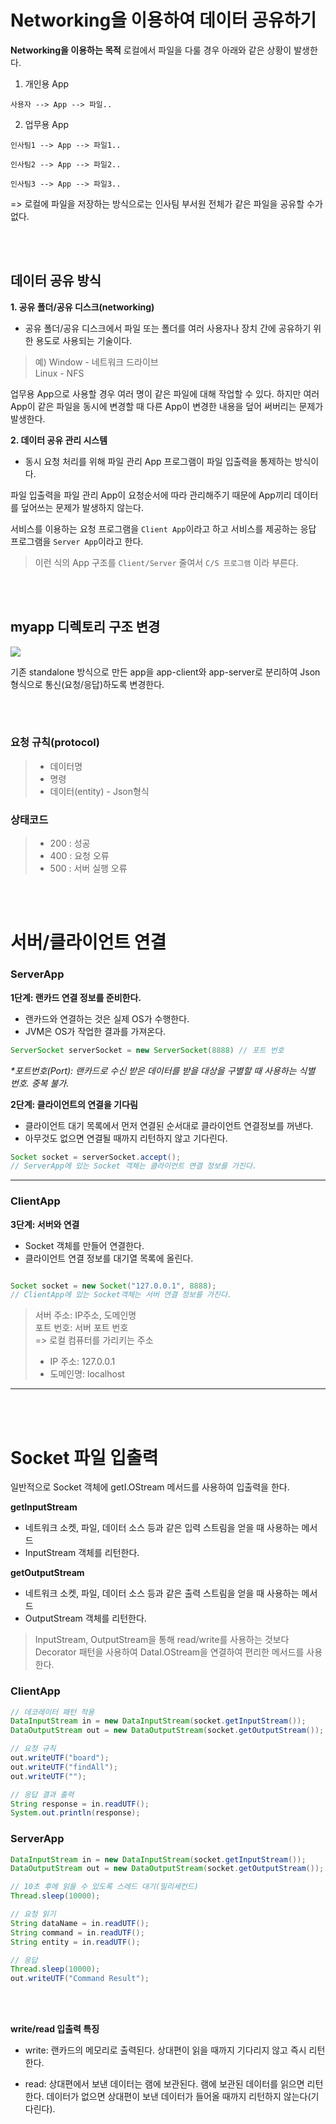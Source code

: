 # Networking을 이용하여 데이터 공유하기
**Networking을 이용하는 목적**
로컬에서 파일을 다룰 경우 아래와 같은 상황이 발생한다.
1. 개인용 App
```
사용자 --> App --> 파일..
```

2. 업무용 App
```
인사팀1 --> App --> 파일1..

인사팀2 --> App --> 파일2..

인사팀3 --> App --> 파일3..
```
=> 로컬에 파일을 저장하는 방식으로는 인사팀 부서원 전체가 같은 파일을 공유할 수가 없다.

<br></br>

## 데이터 공유 방식
**1. 공유 폴더/공유 디스크(networking)**  
- 공유 폴더/공유 디스크에서 파일 또는 폴더를 여러 사용자나 장치 간에 공유하기 위한 용도로 사용되는 기술이다. 

>예) 
>Window - 네트워크 드라이브  
>Linux - NFS

업무용 App으로 사용할 경우 여러 명이 같은 파일에 대해 작업할 수 있다. 하지만 여러 App이 같은 파일을 동시에 변경할 때 다른 App이 변경한 내용을 덮어 써버리는 문제가 발생한다.

**2. 데이터 공유 관리 시스템**
- 동시 요청 처리를 위해 파일 관리 App 프로그램이 파일 입출력을 통제하는 방식이다. 

파일 입출력을 파일 관리 App이 요청순서에 따라 관리해주기 때문에 App끼리 데이터를 덮어쓰는 문제가 발생하지 않는다.

서비스를 이용하는 요청 프로그램을 `Client App`이라고 하고  서비스를 제공하는 응답 프로그램을 `Server App`이라고 한다.
> 이런 식의 App 구조를 `Client/Server` 줄여서 `C/S 프로그램` 이라 부른다.

<br></br>

## myapp 디렉토리 구조 변경
<img src="../img/myappDirectory.png">

기존 standalone 방식으로 만든 app을 app-client와 app-server로 분리하여 Json형식으로 통신(요청/응답)하도록 변경한다.

<br></br>

### 요청 규칙(protocol)
>- 데이터명                  
>- 명령                     
>- 데이터(entity) - Json형식  

### 상태코드
>- 200 : 성공
>- 400 : 요청 오류
>- 500 : 서버 실행 오류

<br></br>

# 서버/클라이언트 연결
### ServerApp
**1단계: 랜카드 연결 정보를 준비한다.**
- 랜카드와 연결하는 것은 실제 OS가 수행한다.
- JVM은 OS가 작업한 결과를 가져온다.
```java
ServerSocket serverSocket = new ServerSocket(8888) // 포트 번호
```
*\*포트번호(Port): 랜카드로 수신 받은 데이터를 받을 대상을 구별할 때 사용하는 식별 번호. 중복 불가.*

**2단계: 클라이언트의 연결을 기다림**
- 클라이언트 대기 목록에서 먼저 연결된 순서대로 클라이언트 연결정보를 꺼낸다.
- 아무것도 없으면 연결될 때까지 리턴하지 않고 기다린다.
```java
Socket socket = serverSocket.accept();
// ServerApp에 있는 Socket 객체는 클라이언트 연결 정보를 가진다.
```
---
### ClientApp
**3단계: 서버와 연결**
- Socket 객체를 만들어 연결한다. 
- 클라이언트 연결 정보를 대기열 목록에 올린다.
```java

Socket socket = new Socket("127.0.0.1", 8888);
// ClientApp에 있는 Socket객체는 서버 연결 정보를 가진다.
```

>서버 주소: IP주소, 도메인명  
>포트 번호: 서버 포트 번호  
>=> 로컬 컴퓨터를 가리키는 주소
>   - IP 주소: 127.0.0.1
>   - 도메인명: localhost
---

<br></br>

# Socket 파일 입출력
일반적으로 Socket 객체에 getI.OStream 메서드를 사용하여 입출력을 한다.

**getInputStream**
- 네트워크 소켓, 파일, 데이터 소스 등과 같은 입력 스트림을 얻을 때 사용하는 메서드
- InputStream 객체를 리턴한다.

**getOutputStream**
- 네트워크 소켓, 파일, 데이터 소스 등과 같은 출력 스트림을 얻을 때 사용하는 메서드
- OutputStream 객체를 리턴한다. 

> InputStream, OutputStream을 통해 read/write를 사용하는 것보다 Decorator 패턴을 사용하여 DataI.OStream을 연결하여 편리한 메서드를 사용한다.

### ClientApp
```java
// 데코레이터 패턴 적용
DataInputStream in = new DataInputStream(socket.getInputStream());
DataOutputStream out = new DataOutputStream(socket.getOutputStream());

// 요청 규칙
out.writeUTF("board");
out.writeUTF("findAll");
out.writeUTF("");

// 응답 결과 출력
String response = in.readUTF();
System.out.println(response);
```

### ServerApp
```java
DataInputStream in = new DataInputStream(socket.getInputStream());
DataOutputStream out = new DataOutputStream(socket.getOutputStream());

// 10초 후에 읽을 수 있도록 스레드 대기(밀리세컨드)
Thread.sleep(10000);

// 요청 읽기
String dataName = in.readUTF();
String command = in.readUTF();
String entity = in.readUTF();

// 응답 
Thread.sleep(10000);
out.writeUTF("Command Result");
```

<br></br>

**write/read 입출력 특징**
- write: 랜카드의 메모리로 출력된다. 상대편이 읽을 때까지 기다리지 않고 즉시 리턴한다.

- read: 상대편에서 보낸 데이터는 램에 보관된다. 램에 보관된 데이터를 읽으면 리턴한다. 데이터가 없으면 상대편이 보낸 데이터가 들어올 때까지 리턴하지 않는다(기다린다).

<br></br>
